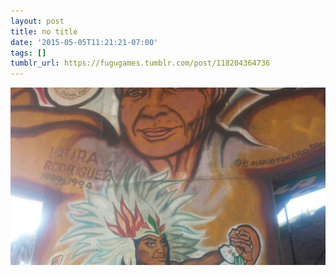 ```yaml
---
layout: post
title: no title
date: '2015-05-05T11:21:21-07:00'
tags: []
tumblr_url: https://fugugames.tumblr.com/post/118204364736
---
```

 ![](/tumblr_files/tumblr_nnvunlhRwa1tgne1po1_1280.jpg)  
